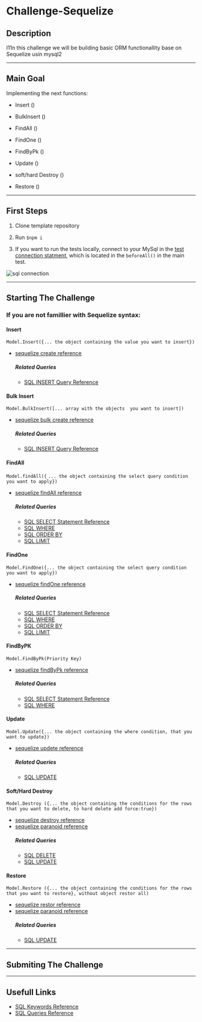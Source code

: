 # Challenge-Sequelize

## Description

I11n this challenge we will be building basic ORM functionallity base on Sequelize usin mysql2

--- 

## Main Goal

Implementing the next functions: 

* Insert ()

* BulkInsert ()

* FindAll ()

* FindOne ()

* FindByPk ()

* Update ()

* soft/hard Destroy ()

* Restore ()

---
 
## First Steps

1. Clone template repository

2. Run ``` $npm i ```

3. If you want to run the tests locally, connect to your MySql in the [test connection statment](./test.test.js), which is located in the ``` beforeAll() ``` in the main test.

![sql connection](./ReadMePics/SQLconnection.png)

--- 

## Starting The Challenge

### If you are not famillier with Sequelize syntax:

#### Insert 
``` Model.Insert({... the object containing the value you want to insert}) ```
* [sequelize create reference](https://sequelize.org/master/manual/model-querying-basics.html#simple-insert-queries)
  ##### Related Queries
  * [SQL INSERT Query Reference](https://www.w3schools.com/sql/sql_insert.asp/)

#### Bulk Insert
``` Model.BulkInsert([... array with the objects  you want to insert]) ```
* [sequelize bulk create reference](https://sequelize.org/master/manual/model-querying-basics.html#creating-in-bulk)
  ##### Related Queries
  * [SQL INSERT Query Reference](https://www.w3schools.com/sql/sql_insert.asp/)


#### FindAll 
``` Model.findAll({ ```
     ```... the object containing the select query condition you want to apply}) ```
* [sequelize findAll reference](https://sequelize.org/master/manual/model-querying-basics.html#simple-select-queries)
  ##### Related Queries
  * [SQL SELECT Statement Reference](https://www.w3schools.com/sql/sql_select.asp)
  * [SQL WHERE](https://www.w3schools.com/sql/sql_where.asp/)
  * [SQL ORDER BY](https://www.w3schools.com/sql/sql_orderby.asp/)
  * [SQL LIMIT](https://www.w3schools.com/sql/sql_top.asp/)

#### FindOne
``` Model.FindOne({... the object containing the select query condition you want to apply}) ```
* [sequelize findOne reference](https://sequelize.org/master/manual/model-querying-finders.html#-code-findone--code-)
  ##### Related Queries
  * [SQL SELECT Statement Reference](https://www.w3schools.com/sql/sql_select.asp)
  * [SQL WHERE](https://www.w3schools.com/sql/sql_where.asp/)
  * [SQL ORDER BY](https://www.w3schools.com/sql/sql_orderby.asp/)
  * [SQL LIMIT](https://www.w3schools.com/sql/sql_top.asp/)

#### FindByPK
``` Model.FindByPk(Priority Key) ```
* [sequelize findByPk reference](https://sequelize.org/master/manual/model-querying-finders.html#-code-findbypk--code-)
  ##### Related Queries
  * [SQL SELECT Statement Reference](https://www.w3schools.com/sql/sql_select.asp)
  * [SQL WHERE](https://www.w3schools.com/sql/sql_where.asp/)

#### Update
``` Model.Update({... the object containing the where condition, that you want to update}) ```
* [sequelize updete reference](https://sequelize.org/master/manual/model-querying-basics.html#simple-update-queries)
  ##### Related Queries
  * [SQL UPDATE](https://www.w3schools.com/sql/sql_update.asp)

#### Soft/Hard Destroy 
``` Model.Destroy ({... the object containing the conditions for the rows that you want to delete, to hard delete add force:true}) ```
* [sequelize destroy reference](https://sequelize.org/master/manual/model-querying-basics.html#simple-delete-queries)
* [sequelize paranoid reference](https://sequelize.org/master/manual/paranoid.html)
  ##### Related Queries
  * [SQL DELETE](https://www.w3schools.com/sql/sql_delete.asp)
  * [SQL UPDATE](https://www.w3schools.com/sql/sql_update.asp)

#### Restore
``` Model.Restore ({... the object containing the conditions for the rows that you want to restore}, without object restor all) ``` 
* [sequelize restor reference](https://sequelize.org/master/manual/paranoid.html#restoring)
* [sequelize paranoid reference](https://sequelize.org/master/manual/paranoid.html)
  ##### Related Queries
  * [SQL UPDATE](https://www.w3schools.com/sql/sql_update.asp)


---

## Submiting The Challenge

---

## Usefull Links
* [SQL Keywords Reference](https://www.w3schools.com/sql/sql_ref_keywords.asp)
* [SQL Queries Reference](https://www.w3schools.com/sql/sql_quickref.asp)








